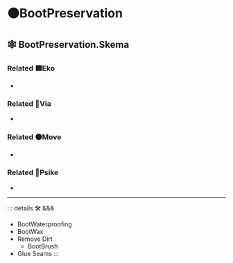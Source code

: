 # 🟠<move>BootPreservation</move>

## 🕸 BootPreservation.Skema

### Related 🟩<eko>Eko</eko>

-

### Related 🔻<via>Via</via>

-

### Related 🟠<move>Move</move>

-

### Related 💜<psike>Psike</psike>

-

---

<!-- =================================================== -->
<!-- =================================================== -->
<!-- =================================================== -->
<!-- =================================================== -->
<!-- =================================================== -->
::: details 🛠 <dev>&&&</dev>

- BootWaterproofing
- BootWax
- Remove Dirt
    - BootBrush
- Glue Seams
:::
